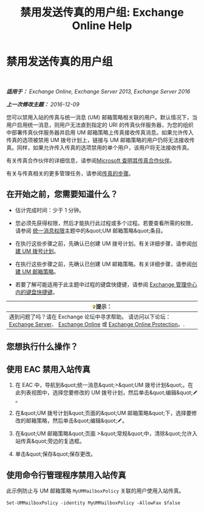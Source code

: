 ﻿---
title: '禁用发送传真的用户组: Exchange Online Help'
TOCTitle: 禁用发送传真的用户组
ms:assetid: 1c57c3ba-2b0e-43dd-9b28-43bada1592c5
ms:mtpsurl: https://technet.microsoft.com/zh-cn/library/JJ650864(v=EXCHG.150)
ms:contentKeyID: 52061319
ms.date: 05/23/2018
mtps_version: v=EXCHG.150
ms.translationtype: MT
---

# 禁用发送传真的用户组

 

_**适用于：** Exchange Online, Exchange Server 2013, Exchange Server 2016_

_**上一次修改主题：** 2016-12-09_

您可以禁用入站的传真与统一消息 (UM) 邮箱策略相关联的用户。默认情况下，当用户启用统一消息，则用户无法直到指定的 URI 的传真伙伴服务器，为您的组织中部署传真伙伴服务器并启用 UM 邮箱策略上传真接收传真消息。如果允许传入传真的选项被禁用 UM 拨号计划上，链接与 UM 邮箱策略的用户仍将无法接收传真。同样，如果允许传入传真的选项禁用的单个用户，该用户将无法接收传真。

有关传真合作伙伴的详细信息，请参阅[Microsoft 查明其传真合作伙伴](https://go.microsoft.com/fwlink/?linkid=190238)。

有关与传真相关的更多管理任务，请参阅[传真的步骤](faxing-procedures-exchange-2013-help.md)。

## 在开始之前，您需要知道什么？

  - 估计完成时间：少于 1 分钟。

  - 您必须先获得权限，然后才能执行此过程或多个过程。若要查看所需的权限，请参阅 [统一消息权限](unified-messaging-permissions-exchange-2013-help.md)主题中的\&quot;UM 邮箱策略\&quot;条目。

  - 在执行这些步骤之前，先确认已创建 UM 拨号计划。有关详细步骤，请参阅[创建 UM 拨号计划](create-a-um-dial-plan-exchange-2013-help.md)。

  - 在执行这些步骤之前，先确认已创建 UM 邮箱策略。有关详细步骤，请参阅[创建 UM 邮箱策略](create-a-um-mailbox-policy-exchange-2013-help.md)。

  - 若要了解可能适用于此主题中过程的键盘快捷键，请参阅 [Exchange 管理中心内的键盘快捷键](keyboard-shortcuts-in-the-exchange-admin-center-exchange-online-protection-help.md)。

<table>
<thead>
<tr class="header">
<th><img src="images/Bb124558.tip(EXCHG.150).gif" title="提示" alt="提示" />提示：</th>
</tr>
</thead>
<tbody>
<tr class="odd">
<td>遇到问题了吗？请在 Exchange 论坛中寻求帮助。 请访问以下论坛：<a href="https://go.microsoft.com/fwlink/p/?linkid=60612">Exchange Server</a>、 <a href="https://go.microsoft.com/fwlink/p/?linkid=267542">Exchange Online</a> 或 <a href="https://go.microsoft.com/fwlink/p/?linkid=285351">Exchange Online Protection</a>。.</td>
</tr>
</tbody>
</table>


## 您想执行什么操作？

## 使用 EAC 禁用入站传真

1.  在 EAC 中，导航到\&quot;统一消息\&quot;\>\&quot;UM 拨号计划\&quot;。在此列表视图中，选择您要修改的 UM 拨号计划，然后单击\&quot;编辑\&quot;![编辑图标](images/Bb124582.6f53ccb2-1f13-4c02-bea0-30690e6ea71d(EXCHG.150).gif "编辑图标")。

2.  在\&quot;UM 拨号计划\&quot;页面的\&quot;UM 邮箱策略\&quot;下，选择要修改的邮箱策略，然后单击\&quot;编辑\&quot;![编辑图标](images/Bb124582.6f53ccb2-1f13-4c02-bea0-30690e6ea71d(EXCHG.150).gif "编辑图标")。

3.  在\&quot;UM 邮箱策略\&quot;页面 \>\&quot;常规\&quot;中，清除\&quot;允许入站传真\&quot;旁边的复选框。

4.  单击\&quot;保存\&quot;保存更改。

## 使用命令行管理程序禁用入站传真

此示例防止与 UM 邮箱策略 `MyUMMailboxPolicy` 关联的用户使用入站传真。

    Set-UMMailboxPolicy -identity MyUMMailboxPolicy -AllowFax $false

